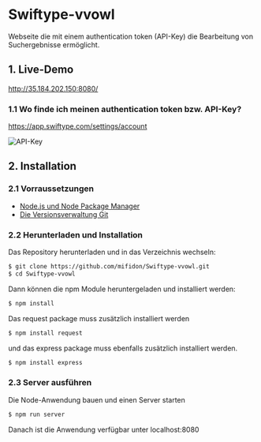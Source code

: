 # Swiftype-vvowl

Webseite die mit einem authentication token (API-Key) die Bearbeitung von Suchergebnisse ermöglicht.

## 1. Live-Demo

http://35.184.202.150:8080/

### 1.1 Wo finde ich meinen authentication token bzw. API-Key?

https://app.swiftype.com/settings/account


![API-Key](https://user-images.githubusercontent.com/19534956/50832210-ccbf2800-134d-11e9-87c2-757e6a27750d.jpg)



## 2. Installation

### 2.1 Vorraussetzungen

* [Node.js und Node Package Manager](https://www.npmjs.com/get-npm)
* [Die Versionsverwaltung Git](https://git-scm.com/downloads)

### 2.2 Herunterladen und Installation

Das Repository herunterladen und in das Verzeichnis wechseln:

```sh
$ git clone https://github.com/mifidon/Swiftype-vvowl.git
$ cd Swiftype-vvowl
```

Dann können die npm Module heruntergeladen und installiert werden:

```sh
$ npm install
```
Das request package muss zusätzlich installiert werden
```sh
$ npm install request
```
und das express package muss ebenfalls zusätzlich installiert werden.
```sh
$ npm install express
```

### 2.3 Server ausführen

Die Node-Anwendung bauen und einen Server starten

```sh
$ npm run server
```

Danach ist die Anwendung verfügbar unter localhost:8080









